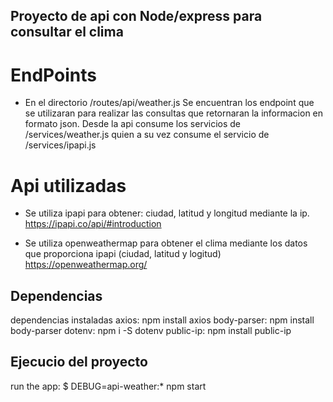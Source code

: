 ## Proyecto de api con Node/express para consultar el clima

# EndPoints
- En el directorio /routes/api/weather.js
Se encuentran los endpoint que se utilizaran para realizar las consultas que retornaran la informacion en formato json. Desde la api consume los servicios de /services/weather.js quien a su vez consume el servicio de /services/ipapi.js


# Api utilizadas
- Se utiliza ipapi para obtener: ciudad, latitud y longitud mediante la ip. 
https://ipapi.co/api/#introduction

- Se utiliza openweathermap para obtener el clima mediante los datos que proporciona ipapi (ciudad, latitud y logitud)
https://openweathermap.org/

## Dependencias
dependencias instaladas
axios: npm install axios 
body-parser: npm install body-parser
dotenv: npm i -S dotenv
public-ip: npm install public-ip

## Ejecucio del proyecto
run the app:
     $ DEBUG=api-weather:* npm start